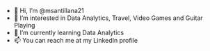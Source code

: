 - 👋 Hi, I’m @msantillana21
- 👀 I’m interested in Data Analytics, Travel, Video Games and Guitar Playing
- 🌱 I’m currently learning Data Analytics
- 📫 You can reach me at my LinkedIn profile

<!---
msantillana21/msantillana21 is a ✨ special ✨ repository because its `README.md` (this file) appears on your GitHub profile.
You can click the Preview link to take a look at your changes.
--->

